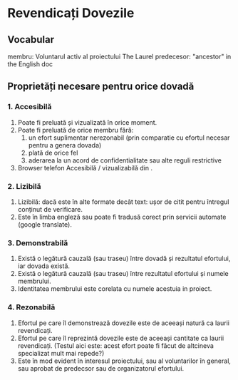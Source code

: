 # Revendicați Dovezile

## Vocabular

membru: Voluntarul activ al proiectului The Laurel
predecesor: "ancestor" in the English doc

## Proprietăți necesare pentru orice dovadă

### 1. Accesibilă
1. Poate fi preluată și vizualizată în orice moment.
1. Poate fi preluată de orice membru fără:
    1. un efort suplimentar nerezonabil (prin comparatie cu efortul necesar pentru a genera dovada)
    1. plată de orice fel
    1. aderarea la un acord de confidentialitate sau alte reguli restrictive
1. Browser telefon Accesibilă / vizualizabilă din .

### 2. Lizibilă
1. Lizibilă: dacă este în alte formate decât text: ușor de citit pentru întregul conținut de verificare.
1. Este în limba engleză sau poate fi tradusă corect prin servicii automate (google translate).

### 3. Demonstrabilă
1. Există o legătură cauzală (sau traseu) între dovadă și rezultatul efortului, iar dovada există.
1. Există o legătură cauzală (sau traseu) între rezultatul efortului și numele membrului.
1. Identitatea membrului este corelata cu numele acestuia in proiect.

### 4. Rezonabilă
1. Efortul pe care îl demonstrează dovezile este de aceeași natură ca laurii revendicați.
1. Efortul pe care îl reprezintă dovezile este de aceeași cantitate ca laurii revendicați. (Testul aici este: acest efort poate fi făcut de altcineva specializat mult mai repede?)
1. Este în mod evident în interesul proiectului, sau al voluntarilor în general, sau aprobat de predecsor sau de organizatorul efortului.
